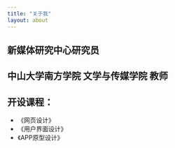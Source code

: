 ```yaml
---
title: "关于我"
layout: about
---
```

## 新媒体研究中心研究员
## 中山大学南方学院 文学与传媒学院 教师
## 开设课程：
* 《网页设计》
* 《用户界面设计》
* 《APP原型设计》
